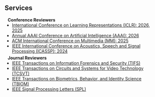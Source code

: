## Services

<h4 style="margin:0 10px 0;">Conference Reviewers</h4>

<ul style="margin:0 0 5px;">
  <li><a href="https://iclr.cc/"><autocolor>International Conference on Learning Representations (ICLR): 2026, 2025</autocolor></a></li>
  <li><a href="https://aaai.org/conference/aaai/"><autocolor>Annual AAAI Conference on Artificial Intelligence (AAAI): 2026</autocolor></a></li>
  <li><a href="https://acmmm2025.org/"><autocolor>ACM International Conference on Multimedia (MM): 2025</autocolor></a></li>
  <li><a href="https://2024.ieeeicassp.org/"><autocolor>IEEE International Conference on Acoustics, Speech and Signal Processing (ICASSP): 2024</autocolor></a></li>
  
</ul>

<h4 style="margin:0 10px 0;">Journal Reviewers</h4>

<ul style="margin:0 0 20px;">
  <li><a href="https://ieeexplore.ieee.org/xpl/RecentIssue.jsp?punumber=10206"><autocolor>IEEE Transactions on Information Forensics and Security (TIFS)</autocolor></a></li>
  <li><a href="https://ieeexplore.ieee.org/xpl/RecentIssue.jsp?punumber=76"><autocolor>IEEE Transactions on Circuits and Systems for Video Technology (TCSVT)</autocolor></a></li>
  <li><a href="https://ieeexplore.ieee.org/xpl/RecentIssue.jsp?punumber=8423754"><autocolor>IEEE Transactions on Biometrics, Behavior, and Identity Science (TBIOM)</autocolor></a></li>
  <li><a href="https://ieeexplore.ieee.org/xpl/RecentIssue.jsp?punumber=97"><autocolor>IEEE Signal Processing Letters (SPL)</autocolor></a></li>
</ul>